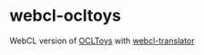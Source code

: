 webcl-ocltoys
=============

WebCL version of [OCLToys](http://code.google.com/p/ocltoys/) with [webcl-translator](https://github.com/wolfviking0/webcl-translator)

